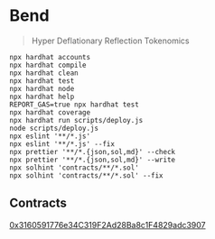 # Bend

> Hyper Deflationary Reflection Tokenomics

```shell
npx hardhat accounts
npx hardhat compile
npx hardhat clean
npx hardhat test
npx hardhat node
npx hardhat help
REPORT_GAS=true npx hardhat test
npx hardhat coverage
npx hardhat run scripts/deploy.js
node scripts/deploy.js
npx eslint '**/*.js'
npx eslint '**/*.js' --fix
npx prettier '**/*.{json,sol,md}' --check
npx prettier '**/*.{json,sol,md}' --write
npx solhint 'contracts/**/*.sol'
npx solhint 'contracts/**/*.sol' --fix
```

## Contracts

[0x3160591776e34C319F2Ad28Ba8c1F4829adc3907](https://snowtrace.io/token/0x3160591776e34C319F2Ad28Ba8c1F4829adc3907)
